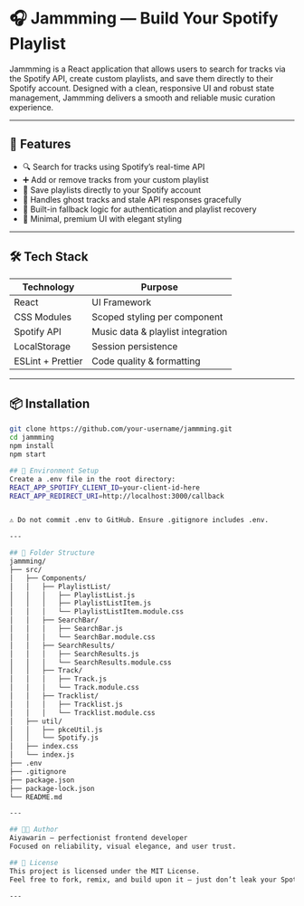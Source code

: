 # 🎧 Jammming — Build Your Spotify Playlist

Jammming is a React application that allows users to search for tracks via the Spotify API, create custom playlists, and save them directly to their Spotify account. Designed with a clean, responsive UI and robust state management, Jammming delivers a smooth and reliable music curation experience.

---

## 🚀 Features

- 🔍 Search for tracks using Spotify’s real-time API
- ➕ Add or remove tracks from your custom playlist
- 💾 Save playlists directly to your Spotify account
- 🧠 Handles ghost tracks and stale API responses gracefully
- 🧪 Built-in fallback logic for authentication and playlist recovery
- 🎨 Minimal, premium UI with elegant styling

---

## 🛠️ Tech Stack

| Technology     | Purpose                            |
|----------------|------------------------------------|
| React          | UI Framework                       |
| CSS Modules    | Scoped styling per component       |
| Spotify API    | Music data & playlist integration  |
| LocalStorage   | Session persistence                |
| ESLint + Prettier | Code quality & formatting       |

---

## 📦 Installation

```bash
git clone https://github.com/your-username/jammming.git
cd jammming
npm install
npm start

## 🔐 Environment Setup
Create a .env file in the root directory:
REACT_APP_SPOTIFY_CLIENT_ID=your-client-id-here
REACT_APP_REDIRECT_URI=http://localhost:3000/callback


⚠️ Do not commit .env to GitHub. Ensure .gitignore includes .env.

---

## 📁 Folder Structure
jammming/
├── src/
│   ├── Components/
│   │   ├── PlaylistList/
│   │   │   ├── PlaylistList.js
│   │   │   ├── PlaylistListItem.js
│   │   │   └── PlaylistListItem.module.css
│   │   ├── SearchBar/
│   │   │   ├── SearchBar.js
│   │   │   └── SearchBar.module.css
│   │   ├── SearchResults/
│   │   │   ├── SearchResults.js
│   │   │   └── SearchResults.module.css
│   │   ├── Track/
│   │   │   ├── Track.js
│   │   │   └── Track.module.css
│   │   ├── Tracklist/
│   │   │   ├── Tracklist.js
│   │   │   └── Tracklist.module.css
│   ├── util/
│   │   ├── pkceUtil.js
│   │   └── Spotify.js
│   ├── index.css
│   └── index.js
├── .env
├── .gitignore
├── package.json
├── package-lock.json
└── README.md

---

## 🧑‍💻 Author
Aiyawarin — perfectionist frontend developer
Focused on reliability, visual elegance, and user trust.

## 📄 License
This project is licensed under the MIT License.
Feel free to fork, remix, and build upon it — just don’t leak your Spotify credentials 😉

---
